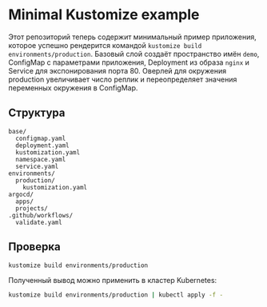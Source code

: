 # Minimal Kustomize example

Этот репозиторий теперь содержит минимальный пример приложения, которое успешно рендерится командой
`kustomize build environments/production`. Базовый слой создаёт пространство имён `demo`, ConfigMap с
параметрами приложения, Deployment из образа `nginx` и Service для экспонирования порта 80. Оверлей для
окружения production увеличивает число реплик и переопределяет значения переменных окружения в ConfigMap.

## Структура

```
base/
  configmap.yaml
  deployment.yaml
  kustomization.yaml
  namespace.yaml
  service.yaml
environments/
  production/
    kustomization.yaml
argocd/
  apps/
  projects/
.github/workflows/
  validate.yaml
```

## Проверка

```bash
kustomize build environments/production
```

Полученный вывод можно применить в кластер Kubernetes:

```bash
kustomize build environments/production | kubectl apply -f -
```
